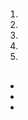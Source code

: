 # 

## 

### 



[]()







## 

### 



### 











## 

### 

### 



### 



### 



### 



### 

## 



1. 
  
  
2. 
  
  
3. 
  
  
4. 
  
  
5. 
  
  



## 





## 

### 



### 



### 





### 



### 

- []()[]()
- 
- []()

